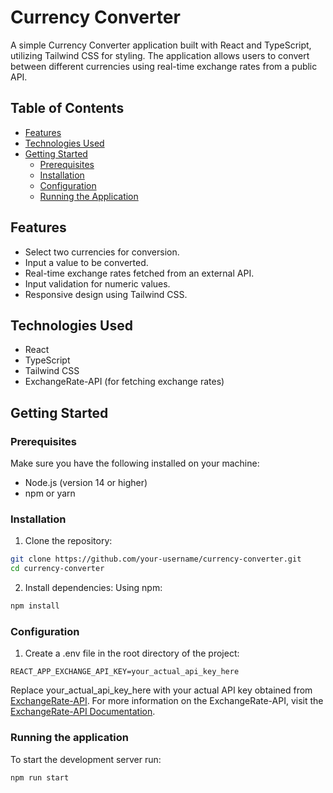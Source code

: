 # Currency Converter

A simple Currency Converter application built with React and TypeScript, utilizing Tailwind CSS for styling. The application allows users to convert between different currencies using real-time exchange rates from a public API.

## Table of Contents

- [Features](#features)
- [Technologies Used](#technologies-used)
- [Getting Started](#getting-started)
  - [Prerequisites](#prerequisites)
  - [Installation](#installation)
  - [Configuration](#configuration)
  - [Running the Application](#running-the-application)

## Features

- Select two currencies for conversion.
- Input a value to be converted.
- Real-time exchange rates fetched from an external API.
- Input validation for numeric values.
- Responsive design using Tailwind CSS.

## Technologies Used

- React
- TypeScript
- Tailwind CSS
- ExchangeRate-API (for fetching exchange rates)

## Getting Started

### Prerequisites

Make sure you have the following installed on your machine:

- Node.js (version 14 or higher)
- npm or yarn

### Installation

1. Clone the repository:

```bash
git clone https://github.com/your-username/currency-converter.git
cd currency-converter
```

2. Install dependencies:
   Using npm:

```bash
npm install
```

### Configuration

1. Create a .env file in the root directory of the project:

```
REACT_APP_EXCHANGE_API_KEY=your_actual_api_key_here
```

Replace your_actual_api_key_here with your actual API key obtained from [ExchangeRate-API](https://www.exchangerate-api.com).
For more information on the ExchangeRate-API, visit the [ExchangeRate-API Documentation](https://www.exchangerate-api.com/docs).

### Running the application

To start the development server run:
  
```bash
npm run start
```

